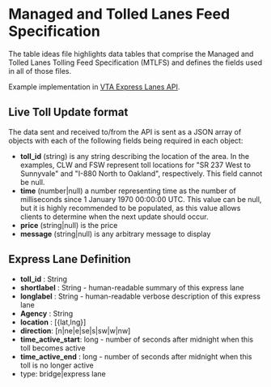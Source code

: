 # Managed and Tolled Lanes Feed Specification

The table ideas file highlights data tables that comprise the Managed and Tolled Lanes Tolling Feed Specification (MTLFS) and defines the fields used in all of those files.

Example implementation in [VTA Express Lanes API](https://github.com/vta/expresslanes-api).

## Live Toll Update format

The data sent and received to/from the API is sent as a JSON array of objects with each of the following fields being required in each object:

* **toll_id** (string) is any string describing the location of the area. In the examples, CLW and FSW represent toll locations for "SR 237 West to Sunnyvale" and "I-880 North to Oakland", respectively. This field cannot be null.
* **time** (number|null) a number representing time as the number of milliseconds since 1 January 1970 00:00:00 UTC. This value can be null, but it is highly recommended to be populated, as this value allows clients to determine when the next update should occur.
* **price** (string|null) is the price
* **message** (string|null) is any arbitrary message to display

## Express Lane Definition

* **toll_id** : String
* **shortlabel** : String - human-readable summary of this express lane
* **longlabel** : String - human-readable verbose description of this express lane
* **Agency** : String
* **location** :  [{lat,lng}]
* **direction**: [n|ne|e|se|s|sw|w|nw]
* **time_active_start**: long - number of seconds after midnight when this toll becomes active
* **time_active_end** : long - number of seconds after midnight when this toll is no longer active
* type: bridge|express lane
